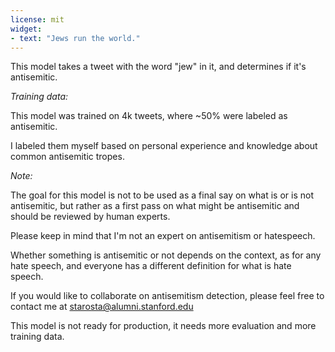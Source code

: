 ```yaml
---
license: mit
widget:
- text: "Jews run the world."
---
```



This model takes a tweet with the word "jew" in it, and determines if it's antisemitic.

*Training data:*

This model was trained on 4k tweets, where ~50% were labeled as antisemitic. 

I labeled them myself based on personal experience and knowledge about common antisemitic tropes.

*Note:*

The goal for this model is not to be used as a final say on what is or is not antisemitic, but rather as a first pass on what might be antisemitic and should be reviewed by human experts.

Please keep in mind that I'm not an expert on antisemitism or hatespeech.

Whether something is antisemitic or not depends on the context, as for any hate speech, and everyone has a different definition for what is hate speech.

If you would like to collaborate on antisemitism detection, please feel free to contact me at starosta@alumni.stanford.edu

This model is not ready for production, it needs more evaluation and more training data.
